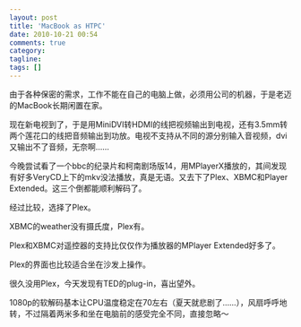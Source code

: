 ```yaml
---
layout: post
title: 'MacBook as HTPC'
date: 2010-10-21 00:54
comments: true
category:
tagline:
tags: []
---
```


由于各种保密的需求，工作不能在自己的电脑上做，必须用公司的机器，于是老迈的MacBook长期闲置在家。

现在新电视到了，于是用MiniDVI转HDMI的线把视频输出到电视，还有3.5mm转两个莲花口的线把音频输出到功放。电视不支持从不同的源分别输入音视频，dvi又输出不了音频，无奈啊……

今晚尝试看了一个bbc的纪录片和柯南剧场版14，用MPlayerX播放的，其间发现有好多VeryCD上下的mkv没法播放，真是无语。又去下了Plex、XBMC和Player Extended。这三个倒都能顺利解码了。

经过比较，选择了Plex。

XBMC的weather没有摄氏度，Plex有。

Plex和XBMC对遥控器的支持比仅仅作为播放器的MPlayer Extended好多了。

Plex的界面也比较适合坐在沙发上操作。

很久没用Plex，今天发现有TED的plug-in，喜出望外。

1080p的软解码基本让CPU温度稳定在70左右（夏天就悲剧了……），风扇呼呼地转，不过隔着两米多和坐在电脑前的感受完全不同，直接忽略～
